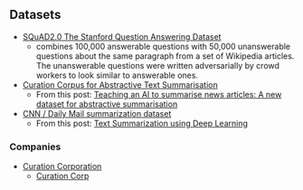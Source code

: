 ## Datasets

- [SQuAD2.0 The Stanford Question Answering Dataset](https://rajpurkar.github.io/SQuAD-explorer/)
  - combines 100,000 answerable questions with 50,000 unanswerable questions about the same paragraph from a set of Wikipedia articles. The unanswerable questions were written adversarially by crowd workers to look similar to answerable ones.
- [Curation Corpus for Abstractive Text Summarisation](https://github.com/CurationCorp/curation-corpus)
  - From this post: [Teaching an AI to summarise news articles: A new dataset for abstractive summarisation](https://medium.com/curation-corporation/teaching-an-ai-to-abstract-a-new-dataset-for-abstractive-auto-summarisation-5227f546caa8)
- [CNN / Daily Mail summarization dataset](https://github.com/abisee/cnn-dailymail)
  - From this post: [Text Summarization using Deep Learning](https://towardsdatascience.com/text-summarization-using-deep-learning-6e379ed2e89c)


### Companies

- [Curation Corporation](https://medium.com/curation-corporation)
  - [Curation Corp](https://www.curationcorp.com/)